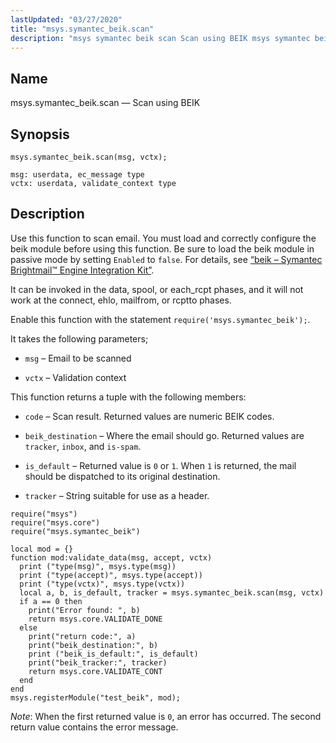 ```yaml
---
lastUpdated: "03/27/2020"
title: "msys.symantec_beik.scan"
description: "msys symantec beik scan Scan using BEIK msys symantec beik scan msg vctx Use this function to scan email You must load and correctly configure the beik module before using this function Be sure to load the beik module in passive mode by setting Enabled to false For details see..."
---
```


<a name="lua.ref.msys.symantec_beik.scan"></a> 
## Name

msys.symantec_beik.scan — Scan using BEIK

<a name="idp18387376"></a> 
## Synopsis

`msys.symantec_beik.scan(msg, vctx);`

```
msg: userdata, ec_message type
vctx: userdata, validate_context type
```
<a name="idp18390352"></a> 
## Description

Use this function to scan email. You must load and correctly configure the beik module before using this function. Be sure to load the beik module in passive mode by setting `Enabled` to `false`. For details, see [“beik – Symantec Brightmail™ Engine Integration Kit”](/momentum/4/modules/beik).

It can be invoked in the data, spool, or each_rcpt phases, and it will not work at the connect, ehlo, mailfrom, or rcptto phases.

Enable this function with the statement `require('msys.symantec_beik');`.

It takes the following parameters;

*   `msg` – Email to be scanned

*   `vctx` – Validation context

This function returns a tuple with the following members:

*   `code` – Scan result. Returned values are numeric BEIK codes.

*   `beik_destination` – Where the email should go. Returned values are `tracker`, `inbox`, and `is-spam`.

*   `is_default` – Returned value is `0` or `1`. When `1` is returned, the mail should be dispatched to its original destination.

*   `tracker` – String suitable for use as a header.

<a name="lua.ref.msys.symantec_beik.scan.example"></a> 


```
require("msys")
require("msys.core")
require("msys.symantec_beik")

local mod = {}
function mod:validate_data(msg, accept, vctx)
  print ("type(msg)", msys.type(msg))
  print ("type(accept)", msys.type(accept))
  print ("type(vctx)", msys.type(vctx))
  local a, b, is_default, tracker = msys.symantec_beik.scan(msg, vctx)
  if a == 0 then
    print("Error found: ", b)
    return msys.core.VALIDATE_DONE
  else
    print("return code:", a)
    print("beik_destination:", b)
    print ("beik_is_default:", is_default)
    print("beik_tracker:", tracker)
    return msys.core.VALIDATE_CONT
  end
end
msys.registerModule("test_beik", mod);
```

*Note*: When the first returned value is `0`, an error has occurred. The second return value contains the error message.